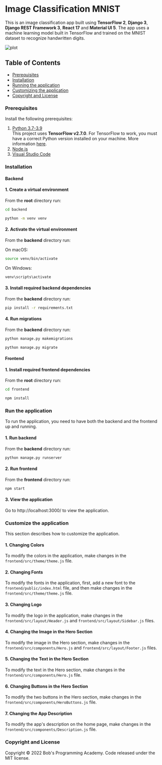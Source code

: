 # Image Classification MNIST

This is an image classification app built using **TensorFlow 2**, **Django 3**, **Django REST Framework 3**, **React 17** and **Material UI 5**. The app uses a machine learning model built in TensorFlow and trained on the MNIST dataset to recognize handwritten digits.

![plot](https://github.com/BobsProgrammingAcademy/Image-Classification-MNIST/blob/master/frontend/src/assets/images/drawing_editor.png?raw=true)


## Table of Contents 
- [Prerequisites](#prerequisites)
- [Installation](#installation)
- [Running the application](#run-the-application)
- [Customizing the application](#customize-the-application)
- [Copyright and License](#copyright-and-license)


### Prerequisites

Install the following prerequisites:

1. [Python 3.7-3.9](https://www.python.org/downloads/)
<br>This project uses **TensorFlow v2.7.0**. For TensorFlow to work, you must have a correct Python version installed on your machine. More information [here](https://www.tensorflow.org/install/source#tested_build_configurations).
2. [Node.js](https://nodejs.org/en/)
3. [Visual Studio Code](https://code.visualstudio.com/download)


### Installation

#### Backend

#### 1. Create a virtual environment

From the **root** directory run:

```bash
cd backend
```
```bash
python -m venv venv
```

#### 2. Activate the virtual environment

From the **backend** directory run:

On macOS:

```bash
source venv/bin/activate
```

On Windows:

```bash
venv\scripts\activate
```

#### 3. Install required backend dependencies

From the **backend** directory run:

```bash
pip install -r requirements.txt
```

#### 4. Run migrations

From the **backend** directory run:

```bash
python manage.py makemigrations
```

```bash
python manage.py migrate
```

#### Frontend

#### 1. Install required frontend dependencies

From the **root** directory run:

```bash
cd frontend
```
```bash
npm install
```

### Run the application

To run the application, you need to have both the backend and the frontend up and running.

#### 1. Run backend

From the **backend** directory run:

```bash
python manage.py runserver
```

#### 2. Run frontend

From the **frontend** directory run:

```bash
npm start
```

#### 3. View the application

Go to http://localhost:3000/ to view the application.


### Customize the application

This section describes how to customize the application. 

#### 1. Changing Colors

To modify the colors in the application, make changes in the ```frontend/src/theme/theme.js``` file.

#### 2. Changing Fonts

To modify the fonts in the application, first, add a new font to the ```frontend/public/index.html``` file, and then make changes in the ```frontend/src/theme/theme.js``` file.

#### 3. Changing Logo

To modify the logo in the application, make changes in the ```frontend/src/layout/Header.js``` and ```frontend/src/layout/Sidebar.js``` files.

#### 4. Changing the Image in the Hero Section

To modify the image in the Hero section, make changes in the ```frontend/src/components/Hero.js``` and ```frontend/src/layout/Footer.js``` files.

#### 5. Changing the Text in the Hero Section

To modify the text in the Hero section, make changes in the ```frontend/src/components/Hero.js``` file.

#### 6. Changing Buttons in the Hero Section

To modify the two buttons in the Hero section, make changes in the ```frontend/src/components/HeroButtons.js``` file.

#### 7. Changing the App Description

To modify the app's description on the home page, make changes in the ```frontend/src/components/Description.js``` file.

### Copyright and License

Copyright © 2022 Bob's Programming Academy. Code released under the MIT license.
